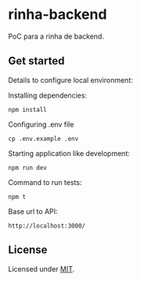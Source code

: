 # rinha-backend

PoC para a rinha de backend.

## Get started

Details to configure local environment:

Installing dependencies:

```shell
npm install
```

Configuring .env file

```shell
cp .env.example .env
```

Starting application like development:

```shell
npm run dev
```

Command to run tests:

```shell
npm t
```

Base url to API:
```
http://localhost:3000/
```

## License

Licensed under [MIT](./LICENSE).
